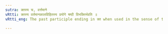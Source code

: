 ```yaml
---
sutra: क्तस्य च, वर्त्तमाने
vRtti: क्तस्य वर्तमानकालविहितस्य प्रयोगे षष्ठी विभक्तिर्भवति ॥
vRtti_eng: The past participle ending in क्त when used in the sense of the present tense, (III. 2. 187) and (III. 2. 188) is used with the genitive.

---
```

